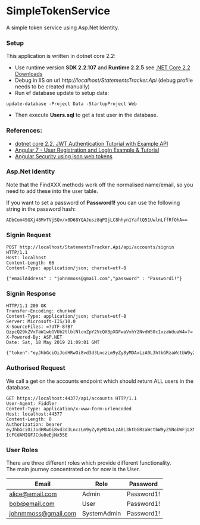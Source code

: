 ﻿# SimpleTokenService

A simple token service using Asp.Net Identity.

### Setup

This application is written in dotnet core 2.2:
* Use runtime version **SDK 2.2.107** and **Runtime 2.2.5** see [.NET Core 2.2 Downloads](https://dotnet.microsoft.com/download/dotnet-core/2.2)
* Debug in IIS on url *http://localhost/StatementsTracker.Api* (debug profile needs to be created manually)
* Run ef database update to setup data:
```
update-database -Project Data -StartupProject Web
```
* Then execute **Users.sql** to get a test user in the database.


### References:

* [dotnet core 2.2. JWT Authentication Tutorial with Example API
](https://jasonwatmore.com/post/2018/08/14/aspnet-core-21-jwt-authentication-tutorial-with-example-api)
* [Angular 7 - User Registration and Login Example & Tutorial](https://jasonwatmore.com/post/2018/10/29/angular-7-user-registration-and-login-example-tutorial#error-interceptor-ts)
* [Angular Security using json web tokens](https://app.pluralsight.com/library/courses/angular-security-json-web-tokens)
### Asp.Net Identity
Note that the FindXXX methods work off the normalised name/email, 
so you need to add these into the user table.

If you want to set a password of **Password1!** you can use the following string in the password hash:

```
ADbCom4SGXj48MvTVjSQv/x0D68YQAJusz8qPIjLC8hhyn1YaftQ51UwlnLffRfOhA==
```

### Signin Request

```
POST http://localhost/StatementsTracker.Api/api/accounts/signin HTTP/1.1
Host: localhost
Content-Length: 66
Content-Type: application/json; charset=utf-8

{"emailAddress" : "johnmmoss@gmail.com","password" : "Password1!"}
```

### Signin Response

```
HTTP/1.1 200 OK
Transfer-Encoding: chunked
Content-Type: application/json; charset=utf-8
Server: Microsoft-IIS/10.0
X-SourceFiles: =?UTF-8?B?QzpcQ29kZVxTaW1wbGVUb2tlblNlcnZpY2VcQXBpXGFwaVxhY2NvdW50c1xzaWduaW4=?=
X-Powered-By: ASP.NET
Date: Sat, 18 May 2019 21:09:01 GMT

{"token":"eyJhbGciOiJodHRwOi8vd3d3LnczLm9yZy8yMDAxLzA0L3htbGRzaWctbW9yZSNobWFjLXNoYTI1NiIsInR5cCI6IkpXVCJ9.eyJzdWIiOiJqb2hubW1vc3NAZ21haWwuY29tIiwibmJmIjoxNTU4MjEzNzI2LCJleHAiOjE1NTgyMTQwMjYsImlzcyI6IkFDTUUiLCJhdWQiOiJldmVyeW9uZSJ9.GmKluj_h8V_JwcEtR6wEpDhnw_sTY_eGbfhUC0bLMkU","expires":"300"}
```


### Authorised Request

We call a get on the accounts endpoint which should return ALL users in the database.

```
GET https://localhost:44377/api/accounts HTTP/1.1
User-Agent: Fiddler
Content-Type: application/x-www-form-urlencoded
Host: localhost:44377
Content-Length: 0
Authorization: bearer eyJhbGciOiJodHRwOi8vd3d3LnczLm9yZy8yMDAxLzA0L3htbGRzaWctbW9yZSNobWFjLXNoYTI1NiIsInR5cCI6IkpXVCJ9.eyJzdWIiOiJqb2hubW1vc3NAZ21haWwuY29tIiwibmJmIjoxNTU4MzY1NjA2LCJleHAiOjE1NTgzNjU5MDYsImlzcyI6IkFDTUUiLCJhdWQiOiJldmVyeW9uZSJ9.cdXOdUjUe0UNWoS0hGc-IcFCdAMIGFJCdu8eEjNx5SE
```


### User Roles

There are three different roles which provide different functionality.  
The main journey concentrated on for now is the User.

| Email                 | Role          |  Password     |
|-----------------------|---------------|---------------|
| alice@email.com       | Admin         |   Password1!  |
| bob@email.com         | User          |   Password1!  | 
|johnmmoss@gmail.com    | SystemAdmin   |   Password1!  | 